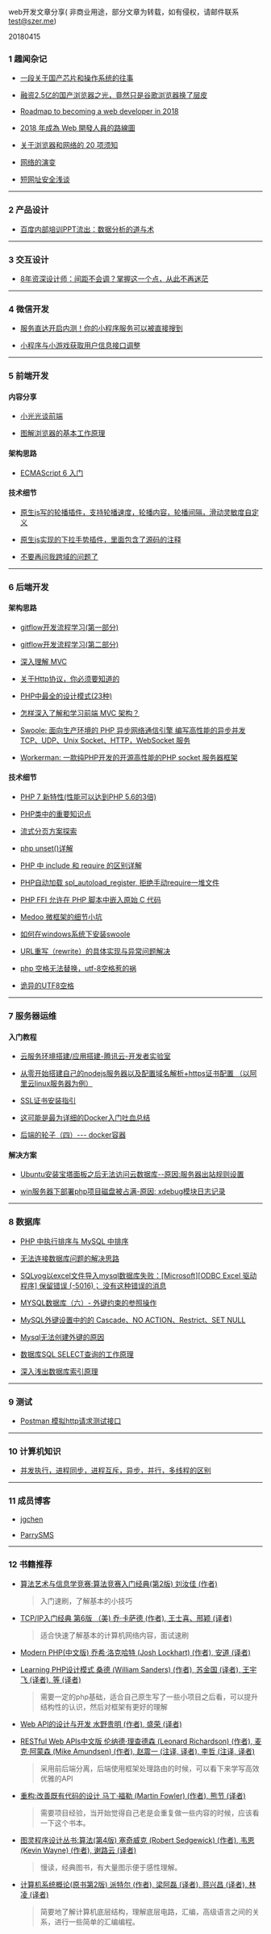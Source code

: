 web开发文章分享( 非商业用途，部分文章为转载，如有侵权，请邮件联系 test@szer.me)

20180415

### 1 趣闻杂记

- [一段关于国产芯片和操作系统的往事](https://mp.weixin.qq.com/s/w63uRu-yT12Pmt9GYiNDvQ)

- [融资2.5亿的国产浏览器之光，竟然只是谷歌浏览器换了层皮](https://mp.weixin.qq.com/s/8N-a68KEeJQM3FzQi_eYyg)

- [Roadmap to becoming a web developer in 2018](https://github.com/kamranahmedse/developer-roadmap)

- [2018 年成為 Web 開發人員的路線圖](https://gitee.com/guanguans/developer-roadmap-chinese)

- [关于浏览器和网络的 20 项须知](http://www.20thingsilearned.com/zh-CN/home)

- [网络的演变](http://www.evolutionoftheweb.com/?hl=zh-cn)

- [短网址安全浅谈](https://security.tencent.com/index.php/blog/msg/126)

---------
### 2 产品设计

- [百度内部培训PPT流出：数据分析的道与术](https://mp.weixin.qq.com/s/pQKBd6paibNcLt8odAKfqw)

----------  
### 3 交互设计

- [8年资深设计师：间距不会调？掌握这一个点，从此不再迷茫](https://mp.weixin.qq.com/s/LwIH_EIXqIXp3-D5qAF5Tw)

----------  
### 4 微信开发

- [服务直达开启内测！你的小程序服务可以被直接搜到](https://mp.weixin.qq.com/s/UPF-I8BhAUCIjk0K91_x8Q) 

- [小程序与小游戏获取用户信息接口调整](https://mp.weixin.qq.com/cgi-bin/announce?action=getannouncement&announce_id=11524128456FDRhq&version=6206021b&lang=zh_CN&ascene=1&devicetype=Windows+10&winzoom=1)

----------  
### 5 前端开发

#### 内容分享

- [小光光谈前端](https://segmentfault.com/a/1190000015796055)

- [图解浏览器的基本工作原理](https://zhuanlan.zhihu.com/p/47407398)

#### 架构思路

- [ECMAScript 6 入门](http://es6.ruanyifeng.com/#README)

#### 技术细节

- [原生js写的轮播插件，支持轮播速度，轮播内容，轮播间隔，滑动灵敏度自定义](https://github.com/jgchenu/slide.js)

- [原生js实现的下拉手势插件，里面包含了源码的注释](https://github.com/jgchenu/dropDown)

- [不要再问我跨域的问题了](https://segmentfault.com/a/1190000015597029)


----------  
### 6 后端开发

#### 架构思路

- [gitflow开发流程学习(第一部分)](https://www.imooc.com/article/35001)

- [gitflow开发流程学习(第二部分)](https://www.imooc.com/article/36544)

- [深入理解 MVC](https://zhuanlan.zhihu.com/p/35680070)

- [关于Http协议，你必须要知道的](https://www.imooc.com/article/255877)

- [PHP中最全的设计模式(23种)](https://my.oschina.net/botkenni/blog/1603660)

- [怎样深入了解和学习前端 MVC 架构？](https://www.zhihu.com/question/20135390)

- [Swoole: 面向生产环境的 PHP 异步网络通信引擎 编写高性能的异步并发 TCP、UDP、Unix Socket、HTTP，WebSocket 服务](https://linkeddestiny.gitbooks.io/easy-swoole/content/book/preface.html)

- [Workerman: 一款纯PHP开发的开源高性能的PHP socket 服务器框架](http://doc.workerman.net/)

#### 技术细节

- [PHP 7 新特性(性能可以达到PHP 5.6的3倍) ](http://www.runoob.com/php/php7-new-features.html)

- [PHP类中的重要知识点](https://blog.csdn.net/u011871037/article/details/51580008) 

- [流式分页方案探索](https://aotu.io/notes/2017/06/27/infinite-scrolling/index.html)

- [php unset()详解](https://blog.csdn.net/belen_xue/article/details/53555798)

- [PHP 中 include 和 require 的区别详解](http://www.runoob.com/w3cnote/php-different-include-and-require.html)

- [PHP自动加载 spl_autoload_register, 拒绝手动require一堆文件](https://blog.csdn.net/zhou16333/article/details/71305985)

- [PHP FFI 允许在 PHP 脚本中嵌入原始 C 代码](https://mp.weixin.qq.com/s/nBwvmw3vQ67FU3hLCyGudw)

- [Medoo 微框架的细节小坑](https://blog.csdn.net/parrysms/article/details/79198276)

- [如何在windows系统下安装swoole](https://www.cnblogs.com/itsuibi/p/8995137.html)

- [URL重写（rewrite）的具体实现与异常问题解决](http://exp.szer.me/parry/blog/wordpress/index.php/2018/08/27/rewrite/)

- [php 空格无法替换，utf-8空格惹的祸](https://www.cnblogs.com/oldphper/p/4128138.html)

- [诡异的UTF8空格](https://my.oschina.net/thumber/blog/52810)


----------  
### 7 服务器运维

#### 入门教程

- [云服务环境搭建/应用搭建-腾讯云-开发者实验室](https://cloud.tencent.com/developer/labs/gallery)

- [从零开始搭建自己的nodejs服务器以及配置域名解析+https证书配置 （以阿里云linux服务器为例）](https://segmentfault.com/a/1190000014380487)

- [SSL证书安装指引](https://cloud.tencent.com/document/product/400/4143)

- [这可能是最为详细的Docker入门吐血总结](https://www.imooc.com/article/255015)

- [后端的轮子（四）--- docker容器](https://segmentfault.com/a/1190000006245007)

#### 解决方案

- [ Ubuntu安装宝塔面板之后无法访问云数据库--原因:服务器出站规则设置](https://blog.csdn.net/parrysms/article/details/79606582)

- [ win服务器下部署php项目磁盘被占满-原因: xdebug模块日志记录 ](https://blog.csdn.net/parrysms/article/details/78588376)

----------  
### 8 数据库

- [PHP 中执行排序与 MySQL 中排序 ](http://dbanotes.net/arch/php_mysql_sort.html)

- [无法连接数据库问题的解决思路](https://blog.csdn.net/parrysms/article/details/79797475)

- [SQLyog以excel文件导入mysql数据库失败：[Microsoft][ODBC Excel 驱动程序] 保留错误 (-5016)； 没有这种错误的消息](https://blog.csdn.net/parrysms/article/details/78592479)

- [MYSQL数据库（六）- 外键约束的参照操作](https://blog.csdn.net/bobo89455100/article/details/72882872)

- [MySQL外键设置中的的 Cascade、NO ACTION、Restrict、SET NULL](https://blog.csdn.net/tolcf/article/details/39034169)

- [Mysql无法创建外键的原因](https://blog.csdn.net/wangpeng047/article/details/19624351)

- [数据库SQL SELECT查询的工作原理](http://www.nowamagic.net/librarys/veda/detail/1923)

- [深入浅出数据库索引原理](https://www.cnblogs.com/aspwebchh/p/6652855.html)

----------  
### 9 测试

- [Postman 模拟http请求测试接口](https://zhuanlan.zhihu.com/p/37853392)

---------
### 10 计算机知识

- [并发执行，进程同步，进程互斥，异步，并行，多线程的区别](https://blog.csdn.net/yjk13703623757/article/details/78029206)

---------
### 11 成员博客

- [jgchen](https://github.com/jgchenu)

- [ParrySMS](http://exp.szer.me/parry/blog/wordpress/)
 

 ---------
 
### 12 书籍推荐

- [算法艺术与信息学竞赛:算法竞赛入门经典(第2版) 刘汝佳 (作者)](https://www.amazon.cn/dp/B00KVZ43PW/ref=sr_1_1?s=books&ie=UTF8&qid=1542965220)
	>入门速刷，了解基本的小技巧

	
- [TCP/IP入门经典 第6版 （美) 乔·卡萨德 (作者), 王士喜、邢颖 (译者)](https://www.amazon.cn/dp/B07CPC39HK/ref=sr_1_1?ie=UTF8&qid=1542964350)
	>适合快速了解基本的计算机网络内容，面试速刷


- [Modern PHP(中文版) 乔希·洛克哈特 (Josh Lockhart) (作者), 安道 (译者)](https://www.amazon.cn/dp/B016MGW5G2/ref=sr_1_1?ie=UTF8&qid=1542964533)
- [Learning PHP设计模式 桑德 (William Sanders) (作者), 苏金国 (译者), 王宇飞 (译者), 等 (译者)](https://www.amazon.cn/dp/B00IJR2O9Q/ref=sr_1_1?ie=UTF8&qid=1542964732)
	>需要一定的php基础，适合自己原生写了一些小项目之后看，可以提升结构性的认识，然后对框架有更好的理解

	

- [Web API的设计与开发 水野贵明 (作者), 盛荣 (译者)](https://www.amazon.cn/dp/B071GB3SLQ/ref=sr_1_1?s=books&ie=UTF8&qid=1542965015)
- [RESTful Web APIs中文版 伦纳德·理查德森 (Leonard Richardson) (作者), 麦克·阿蒙森 (Mike Amundsen) (作者), 赵震一 (注译, 译者), 李哲 (注译, 译者)](https://www.amazon.cn/dp/B00KWGEI64/ref=sr_1_5?s=books&ie=UTF8&qid=1542965134)
	>采用前后端分离，后端使用框架处理路由的时候，可以看下来学写高效优雅的API

	

- [重构:改善既有代码的设计 马丁·福勒 (Martin Fowler) (作者), 熊节 (译者)](https://www.amazon.cn/dp/B011LPUB42/ref=sr_1_1?s=books&ie=UTF8&qid=1542964920)
	>需要项目经验，当开始觉得自己老是会重复做一些内容的时候，应该看一下这个书本。

	
- [图灵程序设计丛书:算法(第4版) 塞奇威克 (Robert Sedgewick) (作者), 韦恩 (Kevin Wayne) (作者), 谢路云 (译者)](https://www.amazon.cn/dp/B009OCFQ0O/ref=sr_1_1?ie=UTF8&qid=1546010391)
	>慢读，经典图书，有大量图示便于感性理解。

	
- [计算机系统概论(原书第2版) 派特尔 (作者), 梁阿磊 (译者), 蒋兴昌 (译者), 林凌 (译者)](https://www.amazon.cn/dp/B0011F9OQE/ref=sr_1_1?s=books&ie=UTF8&qid=1542965456)
	>简要地了解计算机底层结构，理解底层电路，汇编，高级语言之间的关系，进行一些简单的汇编编程。